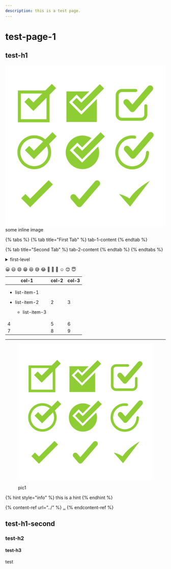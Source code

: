 ```yaml
---
description: this is a test page.
---
```


# test-page-1

## test-h1

![](../.gitbook/assets/multiple\_different\_check\_marks.jpg)some inline image

{% tabs %}
{% tab title="First Tab" %}
tab-1-content
{% endtab %}

{% tab title="Second Tab" %}
tab-2-content
{% endtab %}
{% endtabs %}

<details>

<summary>first-level</summary>

* list-1
* list-2

</details>

😀 😃 😄 😁 😆 😅 😂 🤣 🥲 🥹 ☺️ 😊 😇

| col-1                                                                                 | col-2 | col-3 |
| ------------------------------------------------------------------------------------- | ----- | ----- |
| <ul><li>list-item-1</li><li><p>list-item-2</p><ul><li>list-item-3</li></ul></li></ul> | 2     | 3     |
| 4                                                                                     | 5     | 6     |
| 7                                                                                     | 8     | 9     |

***

<figure><img src="../.gitbook/assets/multiple_different_check_marks.jpg" alt=""><figcaption><p>pic1</p></figcaption></figure>

{% hint style="info" %}
this is a hint
{% endhint %}

{% content-ref url="../" %}
[..](../)
{% endcontent-ref %}

## test-h1-second

### test-h2

#### test-h3

test
